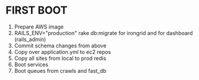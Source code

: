 # FIRST BOOT
1. Prepare AWS image
2. RAILS_ENV="production" rake db:migrate for irongrid and for
   dashboard (rails_admin)
3. Commit schema changes from above
4. Copy over application.yml to ec2 repos
5. Copy all sites from local to prod redis
6. Boot services
7. Boot queues from crawls and fast_db
